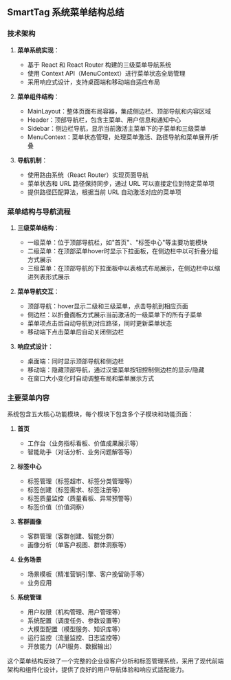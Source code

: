 ## SmartTag 系统菜单结构总结

### 技术架构

1. **菜单系统实现**：
   - 基于 React 和 React Router 构建的三级菜单导航系统
   - 使用 Context API（MenuContext）进行菜单状态全局管理
   - 采用响应式设计，支持桌面端和移动端自适应布局

2. **菜单组件结构**：
   - MainLayout：整体页面布局容器，集成侧边栏、顶部导航和内容区域
   - Header：顶部导航栏，包含主菜单、用户信息和通知中心
   - Sidebar：侧边栏导航，显示当前激活主菜单下的子菜单和三级菜单
   - MenuContext：菜单状态管理，处理菜单激活、路径导航和菜单展开/折叠

3. **导航机制**：
   - 使用路由系统（React Router）实现页面导航
   - 菜单状态和 URL 路径保持同步，通过 URL 可以直接定位到特定菜单项
   - 提供路径匹配算法，根据当前 URL 自动激活对应的菜单项

### 菜单结构与导航流程

1. **三级菜单结构**：
   - 一级菜单：位于顶部导航栏，如"首页"、"标签中心"等主要功能模块
   - 二级菜单：在顶部菜单hover时显示下拉面板，在侧边栏中以可折叠分组方式展示
   - 三级菜单：在顶部导航的下拉面板中以表格式布局展示，在侧边栏中以缩进列表形式展示

2. **菜单导航交互**：
   - 顶部导航：hover显示二级和三级菜单，点击导航到相应页面
   - 侧边栏：以折叠面板方式展示当前激活的一级菜单下的所有子菜单
   - 菜单项点击后自动导航到对应路径，同时更新菜单状态
   - 移动端下点击菜单后自动关闭侧边栏

3. **响应式设计**：
   - 桌面端：同时显示顶部导航和侧边栏
   - 移动端：隐藏顶部导航，通过汉堡菜单按钮控制侧边栏的显示/隐藏
   - 在窗口大小变化时自动调整布局和菜单展示方式

### 主要菜单内容

系统包含五大核心功能模块，每个模块下包含多个子模块和功能页面：

1. **首页**
   - 工作台（业务指标看板、价值成果展示等）
   - 智能助手（对话分析、业务问题解答等）

2. **标签中心**
   - 标签管理（标签超市、标签分类管理等）
   - 标签创建（标签需求、标签注册等）
   - 标签质量监控（质量看板、异常预警等）
   - 标签价值（价值洞察）

3. **客群画像**
   - 客群管理（客群创建、智能分群）
   - 画像分析（单客户视图、群体洞察等）

4. **业务场景**
   - 场景模板（精准营销引擎、客户挽留助手等）
   - 业务应用

5. **系统管理**
   - 用户权限（机构管理、用户管理等）
   - 系统配置（调度任务、参数设置等）
   - 大模型配置（模型服务、知识库等）
   - 运行监控（流量监控、日志监控等）
   - 开放能力（API服务、数据输出）

这个菜单结构反映了一个完整的企业级客户分析和标签管理系统，采用了现代前端架构和组件化设计，提供了良好的用户导航体验和响应式适配能力。
